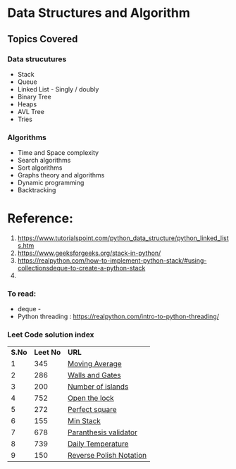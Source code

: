 # Data Structures and Algorithm

## Topics Covered
### Data strucutures
* Stack
* Queue
* Linked List - Singly / doubly
* Binary Tree
* Heaps
* AVL Tree
* Tries


### Algorithms
* Time and Space complexity
* Search algorithms
* Sort algorithms
* Graphs theory and algorithms
* Dynamic programming
* Backtracking

# Reference:
1. https://www.tutorialspoint.com/python_data_structure/python_linked_lists.htm
2. https://www.geeksforgeeks.org/stack-in-python/
3. https://realpython.com/how-to-implement-python-stack/#using-collectionsdeque-to-create-a-python-stack
4. 

### To read:
* deque - 
* Python threading : https://realpython.com/intro-to-python-threading/


### Leet Code solution index
|           |               |                                                                    |
| ----------|---------------| -------------------------------------------------------------------|  
| **S.No**  | **Leet No**   |                    **URL**                                         |
| 1         | 345           | [Moving Average](https://github.com/sankarprabhakar/dsa/blob/ca4b46083762e8e67e66821362c2e02b6470a7fb/CPP/Queues/1_LC_345_Moving_Average.cpp)                 |
| 2         | 286           |[Walls and Gates](https://github.com/sankarprabhakar/dsa/blob/ca4b46083762e8e67e66821362c2e02b6470a7fb/CPP/Queues/2_LC_286_wallsandgates.cpp)                                                                                             |
| 3         | 200           |[Number of islands](https://github.com/sankarprabhakar/dsa/blob/ca4b46083762e8e67e66821362c2e02b6470a7fb/CPP/Queues/3_LC_200_Number_of_islands.cpp)                                                     |
| 4         | 752           |[Open the lock](https://github.com/sankarprabhakar/dsa/blob/ec7a19d84c2d347b9c047c585e5461c9be711143/PythonProgramming/DataStructures/Queue/4_LC_752_OpentheLock.py)                                                                          |
| 5         | 272           |[Perfect square](https://github.com/sankarprabhakar/dsa/blob/895a63be1bf2b342508df9c432c123201783f442/PythonProgramming/DataStructures/Queue/5_LC_279_Perfect_squares.py)|
| 6         | 155           |[Min Stack](https://github.com/sankarprabhakar/dsa/blob/23ec9d259705b1ac0e20d491dab932e43c588735/CPP/Stack/6_LC_155_Minstack_solution1.cpp)|
| 7         | 678           |[Paranthesis validator](https://github.com/sankarprabhakar/dsa/blob/fbda0925fd260ac6af843c162475dec2dcf80e92/CPP/Stack/7_LC_678_ValidParanthesis.cpp) |
| 8         | 739           |[Daily Temperature](https://github.com/sankarprabhakar/dsa/blob/2090976c014c803b197a0931946dc549e915552f/CPP/Stack/8_LC_739_Daily_temperature.cpp)|
| 9         | 150           |[Reverse Polish Notation](https://github.com/sankarprabhakar/dsa/blob/11b3a866b53675db78b33f8762df37f98ef6581e/CPP/Stack/9_LC_150_RPN_Postfix_expr_eval.cpp)|
